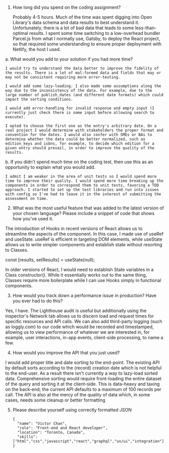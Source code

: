 1.	How long did you spend on the coding assignment?

    Probably 4-5 hours. Much of the time was spent digging into Open Library's data schema and data results to best understand it. Unfortunately, there is a lot of bad data that leads to some less-than-optimal results. I spent some time switching to a low-overhead bundler Parcel.js from what I normally use, Gatsby, to deploy the React project, so that required some understanding to ensure proper deployment with Netlify, the host I used.

  a. What would you add to your solution if you had more time?

    I would try to understand the data better to improve the fidelity of the results. There is a lot of mal-formed data and fields that may or may not be consistent requiring more error-testing.
    
    I would add some lazy-loading. I also made some assumptions along the way due to the inconsistency of the data. For example, due to the large number of publish_dates (and different date formats) which could impact the sorting conditions.

    I would add error-handling for invalid response and empty input (I currently just check there is some input before allowing search to execute).
    
    I opted to choose the first one as the entry's arbitrary date. On a real project I would determine with stakeholders the proper format and convention for the dates. I would also confer with SMEs or BAs to determine whether the data could be better normalized, such as edition_keys and isbns, for example, to decide which edition for a given entry should prevail, in order to improve the quality of the results. 

  b. If you didn't spend much time on the coding test, then use this as an opportunity to explain what you would add.

    I admit I am weaker in the area of unit tests so I would spend more time to improve their quality. I would spend more time breaking up the components in order to correspond them to unit tests, favoring a TDD approach. I started to set up the test libraries and run into issues with config so I've had to leave it in the interest of submitting the assessment on time.

2.	What was the most useful feature that was added to the latest version of your chosen language? Please include a snippet of code that shows how you've used it.

  The introduction of Hooks in recent versions of React allows us to streamline the aspects of the component. In this case, I made use of useRef and useState. useRef is efficient in targeting DOM elements, while useState allows us to write simpler components and establish state without resorting to Classes.

  const [results, setResults] = useState(null);

  In older versions of React, I would need to establish State variables in a Class constructor(). While it essentially works out to the same thing, Classes require more boilerplate while I can use Hooks simply in functional components.

3.	How would you track down a performance issue in production? Have you ever had to do this?

  Yes, I have. The Lighthouse audit is useful but additionally using the inspector's Network tab allows us to discern load and request times for specific resources and API calls. We can also add third-party logging (such as loggly.com) to our code which would be recorded and timestamped, allowing us to view performance of whatever we are interested in, for example, user interactions, in-app events, client-side processing, to name a few.

4.	How would you improve the API that you just used?

  I would add proper title and date sorting to the end-point. The existing API by default sorts according to the (record) creation date which is not helpful to the end-user. As a result there isn't currently a way to lazy-load sorted data. Comprehensive sorting would require front-loading the entire dataset of the query and sorting it at the client-side. This is data-heavy and taxing on the back-end; the current API defaults to a maximum of 100 records per call. The API is also at the mercy of the quality of data which, in some cases, needs some cleanup or better formatting

5.	Please describe yourself using correctly formatted JSON

    ```
    {
      "name": "Victor Chan",
      "role": "Front-end and React developer",
      "location": "Toronto, Canada",
      "skills": ["html","css","javascript","react","graphql","ux/ui","integration"]
    }
    ```
